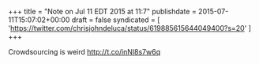 +++
title = "Note on Jul 11 EDT 2015 at 11:7"
publishdate = 2015-07-11T15:07:02+00:00
draft = false
syndicated = [ 'https://twitter.com/chrisjohndeluca/status/619885615644049400?s=20' ]
+++

Crowdsourcing is weird http://t.co/inNl8s7w6q
